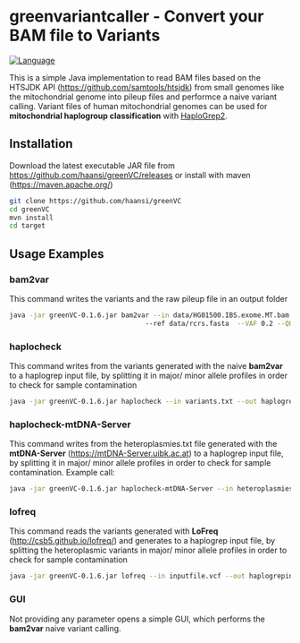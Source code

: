 # greenvariantcaller - Convert your BAM file to Variants

<a href="https://www.java.com/"><img src="http://img.shields.io/badge/language-java-brightgreen.svg" alt="Language" data-canonical-src="http://img.shields.io/badge/language-java-brightgreen.svg" style="max-width:100%;"></a></p>

This is a simple Java implementation to read BAM files based on the HTSJDK API (https://github.com/samtools/htsjdk) from small genomes like the mitochondrial genome into pileup files and performce a naive variant calling. Variant files of human mitochondrial genomes can be used for **mitochondrial haplogroup classification** with [HaploGrep2](http://haplogrep.uibk.ac.at).

## Installation
Download the latest executable JAR file from https://github.com/haansi/greenVC/releases 
or install with maven (https://maven.apache.org/) 
```bash
git clone https://github.com/haansi/greenVC
cd greenVC
mvn install
cd target
```
## Usage Examples

### bam2var
This command writes the variants and the raw pileup file in an output folder 

```bash
java -jar greenVC-0.1.6.jar bam2var --in data/HG01500.IBS.exome.MT.bam --out resultfolder  
                                  --ref data/rcrs.fasta  --VAF 0.2 --QUAL 20

```

### haplocheck
This command writes from the variants generated with the naive **bam2var** to a haplogrep input file, by splitting it in major/ minor allele profiles in order to check for sample contamination 

```bash
java -jar greenVC-0.1.6.jar haplocheck --in variants.txt --out haplogrepinput.hsd   --VAF 0.05 

```

### haplocheck-mtDNA-Server
This command writes from the heteroplasmies.txt file generated with the **mtDNA-Server** (https://mtDNA-Server.uibk.ac.at) to a haplogrep input file, by splitting it in major/ minor allele profiles in order to check for sample contamination. Example call: 

```bash
java -jar greenVC-0.1.6.jar haplocheck-mtDNA-Server --in heteroplasmies.txt --out haplogrepinput.hsd  --VAF 0.05 

```

### lofreq
This command reads the variants generated with **LoFreq** (http://csb5.github.io/lofreq/) and generates to a haplogrep input file, by splitting the heteroplasmic variants in major/ minor allele profiles in order to check for sample contamination 

```bash
java -jar greenVC-0.1.6.jar lofreq --in inputfile.vcf --out haplogrepinput.hsd 
```

### GUI
Not providing any parameter opens a simple GUI, which performs the **bam2var** naive variant calling.
